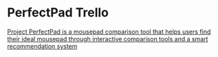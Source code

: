 # PerfectPad Trello
[Project PerfectPad is a mousepad comparison tool that helps users find their ideal mousepad through interactive comparison tools and a smart recommendation system](https://trello.com/b/FfQbDTbE/perfectpad)
